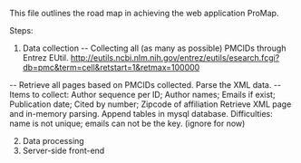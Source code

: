 This file outlines the road map in achieving the web application ProMap. 

Steps: 
1) Data collection
-- Collecting all (as many as possible) PMCIDs through Entrez EUtil. 
http://eutils.ncbi.nlm.nih.gov/entrez/eutils/esearch.fcgi?db=pmc&term=cell&retstart=1&retmax=100000


-- Retrieve all pages based on PMCIDs collected. Parse the XML data.
-- Items to collect: Author sequence per ID; Author names; Emails if exist; Publication date; Cited by number; Zipcode of affiliation
   Retrieve XML page and in-memory parsing. Append tables in mysql database. 
   Difficulties: name is not unique; emails can not be the key. (ignore for now)

2) Data processing
3) Server-side front-end
